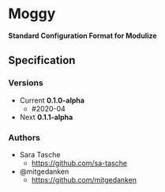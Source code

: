 # Moggy
**Standard Configuration Format for Modulize**

## Specification
### Versions
- Current **0.1.0-alpha**
  + #2020-04
- Next **0.1.1-alpha**

### Authors
- Sara Tasche
  + https://github.com/sa-tasche
- @mitgedanken
  + https://github.com/mitgedanken

